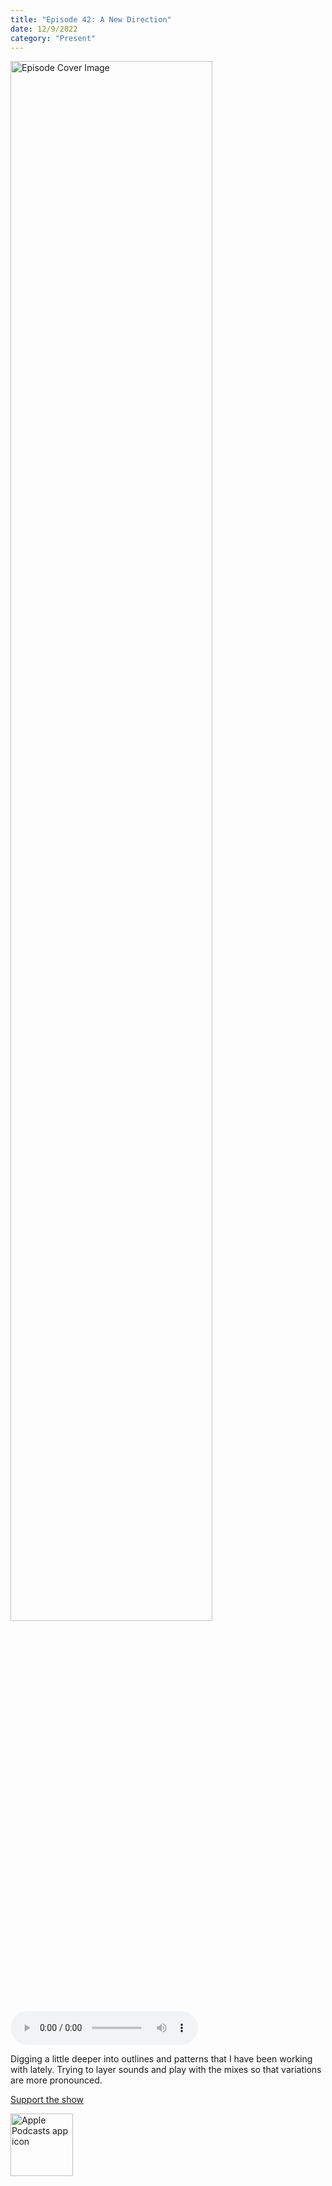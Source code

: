 ```yaml
---
title: "Episode 42: A New Direction"
date: 12/9/2022
category: "Present"
---
```

<img src="https://artwork.captivate.fm/c2ba2ca4-8a6d-47f1-bb35-70d8db38a453/60854458c4d1acdf4e1c2f79c4137142d85d78e379bdafbd69bd34c85f5819ad.jpg" alt="Episode Cover Image" width=80%/>
<audio controls>
  <source src="https://podcasts.captivate.fm/media/77c49c61-981d-4971-8a45-ad05125034f9/11844508-episode-42-a-new-direction.mp3" type="audio/mpeg">
  Your browser does not support the audio element.
</audio>

<p>Digging a little deeper into outlines and patterns that I have been working with lately. Trying to layer sounds and play with the mixes so that variations are more pronounced.</p><a rel="payment" href="https://www.paypal.com/donate/?hosted_button_id=WX3GRUK5BHJLS">Support the show</a>

<a href="https://podcasts.apple.com/us/podcast/living-room-music/id1608791560?tscg=30200&itsct=podcast_box_appicon&ls=1&mttnsubad=1608791560" style="display: inline-block;"><img src="https://toolbox.marketingtools.apple.com/api/v2/badges/app-icon-podcasts/standard/en-us" alt="Apple Podcasts app icon" style="width: 100px; height: 100px; vertical-align: middle; object-fit: contain;" /></a>
    